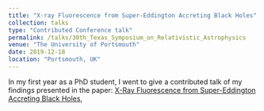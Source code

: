 ```yaml
---
title: "X-ray Fluorescence from Super-Eddington Accreting Black Holes"
collection: talks
type: "Contributed Conference talk"
permalink: /talks/30th_Texas_Symposium_on_Relativistic_Astrophysics
venue: "The University of Portsmouth"
date: 2019-12-18
location: "Portsmouth, UK"
---
```

In my first year as a PhD student, I went to give a contributed talk of my findings presented in the paper: <a href="https://gfh112.github.io/Lars/publications/X-ray-flourescence" target="_blank">X-Ray Fluorescence from Super-Eddington Accreting Black Holes</a>,
